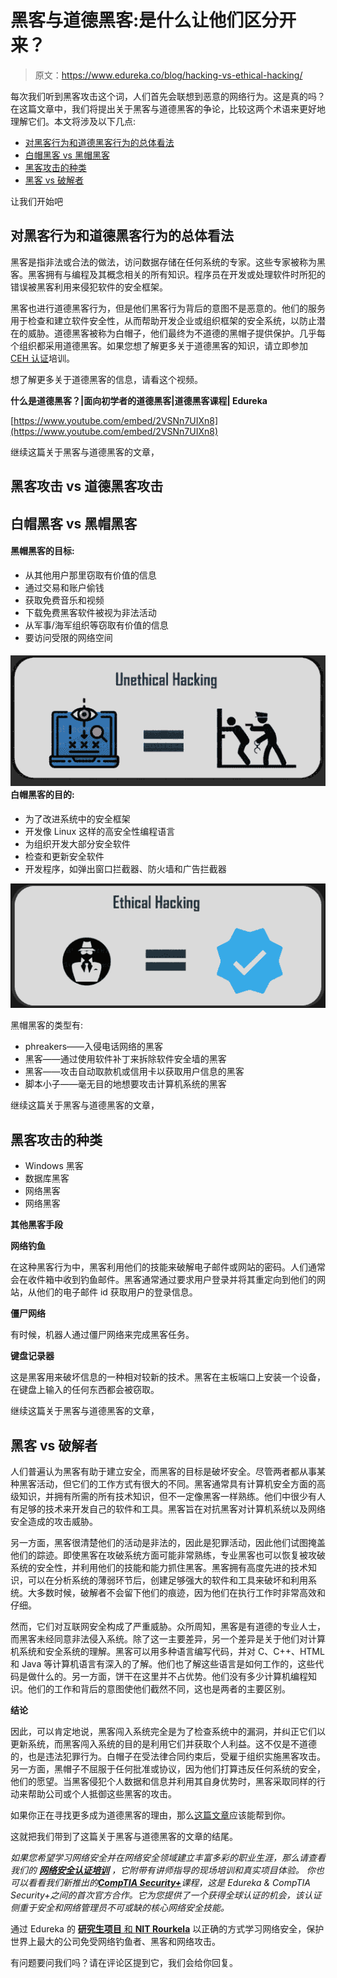 # 黑客与道德黑客:是什么让他们区分开来？

> 原文：<https://www.edureka.co/blog/hacking-vs-ethical-hacking/>

每次我们听到黑客攻击这个词，人们首先会联想到恶意的网络行为。这是真的吗？在这篇文章中，我们将提出关于黑客与道德黑客的争论，比较这两个术语来更好地理解它们。本文将涉及以下几点:

*   [对黑客行为和道德黑客行为的总体看法](#GeneralPerspectiveTowardsHackingAndEthicalHacking)
*   [白帽黑客 vs 黑帽黑客](#WhiteHatHackersvsBlackHatHackers)
*   [黑客攻击的种类](#CategoriesOfHacking)
*   [黑客 vs 破解者](#HackersvsCrackers)

让我们开始吧

## **对黑客行为和道德黑客行为的总体看法**

黑客是指非法或合法的做法，访问数据存储在任何系统的专家。这些专家被称为黑客。黑客拥有与编程及其概念相关的所有知识。程序员在开发或处理软件时所犯的错误被黑客利用来侵犯软件的安全框架。

黑客也进行道德黑客行为，但是他们黑客行为背后的意图不是恶意的。他们的服务用于检查和建立软件安全性，从而帮助开发企业或组织框架的安全系统，以防止潜在的威胁。道德黑客被称为白帽子，他们最终为不道德的黑帽子提供保护。几乎每个组织都采用道德黑客。如果您想了解更多关于道德黑客的知识，请立即参加 [CEH 认证](https://www.edureka.co/ceh-ethical-hacking-certification-course)培训。

想了解更多关于道德黑客的信息，请看这个视频。

**什么是道德黑客？|面向初学者的道德黑客|道德黑客课程| Edureka**

[https://www.youtube.com/embed/2VSNn7UIXn8](https://www.youtube.com/embed/2VSNn7UIXn8)

继续这篇关于黑客与道德黑客的文章，

## **黑客攻击 vs 道德黑客攻击**

## **白帽黑客 vs 黑帽黑客**

#### **黑帽黑客的目标:**

*   从其他用户那里窃取有价值的信息
*   通过交易和账户偷钱
*   获取免费音乐和视频
*   下载免费黑客软件被视为非法活动
*   从军事/海军组织等窃取有价值的信息
*   要访问受限的网络空间

#### **![Sample - Hacking vs Ethical Hacking - Edureka](img/0b0d4dd7a7f5f8cc2b3cf03622512e34.png)白帽黑客的目的:**

*   为了改进系统中的安全框架
*   开发像 Linux 这样的高安全性编程语言
*   为组织开发大部分安全软件
*   检查和更新安全软件
*   开发程序，如弹出窗口拦截器、防火墙和广告拦截器

![Sample - Hacking vs Ethical Hacking - Edureka](img/f0642333c1a03e06d1f2df2e0d746e46.png)

黑帽黑客的类型有:

*   phreakers——入侵电话网络的黑客
*   黑客——通过使用软件补丁来拆除软件安全墙的黑客
*   黑客——攻击自动取款机或信用卡以获取用户信息的黑客
*   脚本小子——毫无目的地想要攻击计算机系统的黑客

继续这篇关于黑客与道德黑客的文章，

## **黑客攻击的种类**

*   Windows 黑客
*   数据库黑客
*   网络黑客
*   网络黑客

**其他黑客手段**

**网络钓鱼**

在这种黑客行为中，黑客利用他们的技能来破解电子邮件或网站的密码。人们通常会在收件箱中收到钓鱼邮件。黑客通常通过要求用户登录并将其重定向到他们的网站，从他们的电子邮件 id 获取用户的登录信息。

**僵尸网络**

有时候，机器人通过僵尸网络来完成黑客任务。

**键盘记录器**

这是黑客用来破坏信息的一种相对较新的技术。黑客在主板端口上安装一个设备，在键盘上输入的任何东西都会被窃取。

继续这篇关于黑客与道德黑客的文章，

## **黑客 vs 破解者**

人们普遍认为黑客有助于建立安全，而黑客的目标是破坏安全。尽管两者都从事某种黑客活动，但它们的工作方式有很大的不同。黑客通常具有计算机安全方面的高级知识，并拥有所需的所有技术知识，但不一定像黑客一样熟练。他们中很少有人有足够的技术来开发自己的软件和工具。黑客旨在对抗黑客对计算机系统以及网络安全造成的攻击威胁。

另一方面，黑客很清楚他们的活动是非法的，因此是犯罪活动，因此他们试图掩盖他们的踪迹。即使黑客在攻破系统方面可能非常熟练，专业黑客也可以恢复被攻破系统的安全性，并利用他们的技能和能力抓住黑客。黑客拥有高度先进的技术知识，可以在分析系统的薄弱环节后，创建足够强大的软件和工具来破坏和利用系统。大多数时候，破解者不会留下他们的痕迹，因为他们在执行工作时非常高效和仔细。

然而，它们对互联网安全构成了严重威胁。众所周知，黑客是有道德的专业人士，而黑客未经同意非法侵入系统。除了这一主要差异，另一个差异是关于他们对计算机系统和安全系统的理解。黑客可以用多种语言编写代码，并对 C、C++、HTML 和 Java 等计算机语言有深入的了解。他们也了解这些语言是如何工作的，这些代码是做什么的。另一方面，饼干在这里并不占优势。他们没有多少计算机编程知识。他们的工作和背后的意图使他们截然不同，这也是两者的主要区别。

**结论**

因此，可以肯定地说，黑客闯入系统完全是为了检查系统中的漏洞，并纠正它们以更新系统，而黑客闯入系统的目的是利用它们并获取个人利益。这不仅是不道德的，也是违法犯罪行为。白帽子在受法律合同约束后，受雇于组织实施黑客攻击。另一方面，黑帽子不屈服于任何批准或协议，因为他们打算违反任何系统的安全，他们的愿望。当黑客侵犯个人数据和信息并利用其自身优势时，黑客采取同样的行动来帮助公司或个人抵御这些黑客的攻击。

如果你正在寻找更多成为道德黑客的理由，那么[这篇文章](https://www.edureka.co/blog/learn-ethical-hacking/)应该能帮到你。

这就把我们带到了这篇关于黑客与道德黑客的文章的结尾。

*如果您希望学习网络安全并在网络安全领域建立丰富多彩的职业生涯，那么请查看我们的 [**网络安全认证培训**](https://www.edureka.co/cybersecurity-certification-training) ，它附带有讲师指导的现场培训和真实项目体验。* *你也可以看看我们新推出的[**CompTIA Security+**](https://www.edureka.co/comptia-security-plus-certification-training)课程，这是 Edureka & CompTIA Security+之间的首次官方合作。它为您提供了一个获得全球认证的机会，该认证侧重于安全和网络管理员不可或缺的核心网络安全技能。*

通过 Edureka 的 [**研究生项目** 和 **NIT Rourkela**](https://www.edureka.co/post-graduate/cybersecurity) 以正确的方式学习网络安全，保护世界上最大的公司免受网络钓鱼者、黑客和网络攻击。

有问题要问我们吗？请在评论区提到它，我们会给你回复。